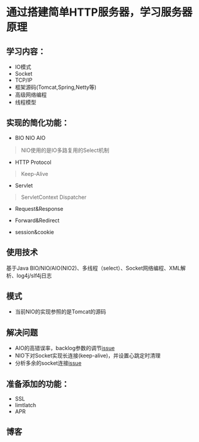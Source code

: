 # 通过搭建简单HTTP服务器，学习服务器原理

## 学习内容：
- IO模式
- Socket
- TCP/IP
- 框架源码(Tomcat,Spring,Netty等)
- 高级网络编程
- 线程模型

## 实现的简化功能：
- BIO NIO AIO
> NIO使用的是IO多路复用的Select机制

- HTTP Protocol
> Keep-Alive

- Servlet
> ServletContext
  Dispatcher
  
- Request&Response

- Forward&Redirect

- session&cookie

## 使用技术

基于Java BIO/NIO/AIO(NIO2)、多线程（select）、Socket网络编程、XML解析、log4j/slf4j日志

## 模式

- 当前NIO的实现参照的是Tomcat的源码

## 解决问题

- AIO的高错误率，backlog参数的调节[issue](https://github.com/defineYIDA/LWebServer/issues/4)
- NIO下对Socket实现长连接(keep-alive)，并设置心跳定时清理
- 分析多余的socket连接[issue](https://github.com/defineYIDA/LWebServer/issues/3)

## 准备添加的功能：

- SSL
- limtlatch
- APR
## 博客

